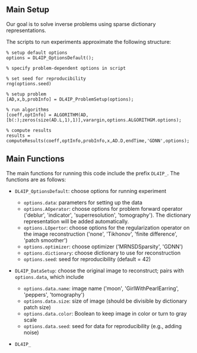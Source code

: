 ## Main Setup

Our goal is to solve inverse problems using sparse dictionary representations. 

The scripts to run experiments approximate the following structure:

```
% setup default options
options = DL4IP_OptionsDefault();

% specify problem-dependent options in script

% set seed for reproducibility
rng(options.seed)

% setup problem
[AD,x,b,probInfo] = DL4IP_ProblemSetup(options);

% run algorithms
[coeff,optInfo] = ALGORITHM(AD, [b(:);zeros(size(AD.L,1),1)],varargin,options.ALGORITHGM.options);

% compute results
results = computeResults(coeff,optInfo,probInfo,x,AD.D,endTime,'GDNN',options);

```

## Main Functions

The main functions for running this code include the prefix ```DL4IP_```.  The functions are as follows:
* ```DL4IP_OptionsDefault```: choose options for running experiment
  * ```options.data```: parameters for setting up the data
  * ```options.AOperator```: choose options for problem forward operator ('deblur', 'indicator', 'superresolution', 'tomography'). The dictionary representation will be added automatically.
  * ```options.LOpertor```: choose options for the regularization operator on the image reconstruction ('none', 'Tikhonov', 'finite difference', 'patch smoother')
  * ```options.optimizer```: choose optimizer ('MRNSDSparsity', 'GDNN')
  * ```options.dictionary```: choose dictionary to use for reconstruction
  * ```options.seed```: seed for reproducibility (default = 42)
 
* ```DL4IP_DataSetup```: choose the original image to reconstruct; pairs with ```options.data```, which include
  * ```options.data.name```: image name ('moon', 'GirlWithPearlEarring', 'peppers', 'tomography')
  * ```options.data.size```: size of image (should be divisible by dictionary patch size)
  * ```options.data.color```: Boolean to keep image in color or turn to gray scale
  * ```options.data.seed```: seed for data for reproducibility (e.g., adding noise)
* ```DL4IP_```
